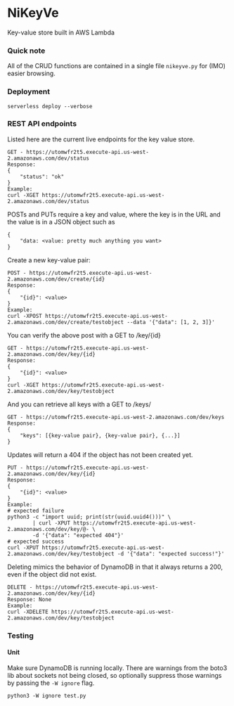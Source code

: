 # NiKeyVe

Key-value store built in AWS Lambda

### Quick note
All of the CRUD functions are contained in a single file ```nikeyve.py``` for (IMO) easier browsing. 

### Deployment


```
serverless deploy --verbose
```

### REST API endpoints
Listed here are the current live endpoints for the key value store. 

```
GET - https://utomwfr2t5.execute-api.us-west-2.amazonaws.com/dev/status
Response:
{
	"status": "ok"
}
Example:
curl -XGET https://utomwfr2t5.execute-api.us-west-2.amazonaws.com/dev/status
```

POSTs and PUTs require a key and value, where the key is in the URL and the value is in a JSON object such as 
```
{
	"data: <value: pretty much anything you want>
}
```
Create a new key-value pair:
```
POST - https://utomwfr2t5.execute-api.us-west-2.amazonaws.com/dev/create/{id}
Response:
{
	"{id}": <value>
}
Example:
curl -XPOST https://utomwfr2t5.execute-api.us-west-2.amazonaws.com/dev/create/testobject --data '{"data": [1, 2, 3]}'
```
You can verify the above post with a GET to /key/{id}
```
GET - https://utomwfr2t5.execute-api.us-west-2.amazonaws.com/dev/key/{id}
Response:
{
	"{id}": <value>
}
curl -XGET https://utomwfr2t5.execute-api.us-west-2.amazonaws.com/dev/key/testobject
```
And you can retrieve all keys with a GET to /keys/
```
GET - https://utomwfr2t5.execute-api.us-west-2.amazonaws.com/dev/keys
Response:
{
	"keys": [{key-value pair}, {key-value pair}, {...}]
}
```
Updates will return a 404 if the object has not been created yet. 

```
PUT - https://utomwfr2t5.execute-api.us-west-2.amazonaws.com/dev/key/{id}
Response:
{
	"{id}": <value>
}
Example:
# expected failure
python3 -c "import uuid; print(str(uuid.uuid4()))" \
     	| curl -XPUT https://utomwfr2t5.execute-api.us-west-2.amazonaws.com/dev/key/@- \
    	-d '{"data": "expected 404"}'
# expected success
curl -XPUT https://utomwfr2t5.execute-api.us-west-2.amazonaws.com/dev/key/testobject -d '{"data": "expected success!"}'
```
Deleting mimics the behavior of DynamoDB in that it always returns a 200, even if the object did not exist.
```
DELETE - https://utomwfr2t5.execute-api.us-west-2.amazonaws.com/dev/key/{id}
Response: None
Example:
curl -XDELETE https://utomwfr2t5.execute-api.us-west-2.amazonaws.com/dev/key/testobject
```
  


### Testing

#### Unit

Make sure DynamoDB is running locally. There are warnings from the boto3 lib about sockets not being closed, so optionally suppress those warnings by passing the ```-W ignore``` flag.
```
python3 -W ignore test.py
```